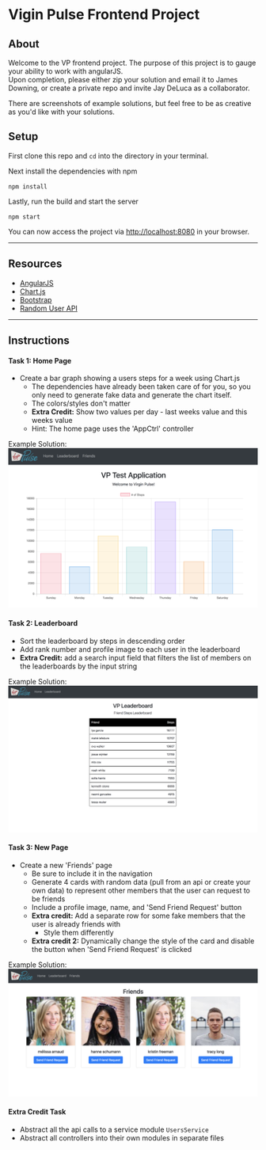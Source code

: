 # Vigin Pulse Frontend Project

## About
Welcome to the VP frontend project. The purpose of this project is to gauge your ability to work with angularJS.  
Upon completion, please either zip your solution and email it to James Downing, or create a private repo and invite Jay DeLuca as a collaborator.

There are screenshots of example solutions, but feel free to be as creative as you'd like with your solutions.


## Setup

First clone this repo and `cd` into the directory in your terminal.

Next install the dependencies with npm
```
npm install
```

Lastly, run the build and start the server
```
npm start
```

You can now access the project via [http://localhost:8080](http://localhost:8080) in your browser.

---

## Resources
- [AngularJS](https://angularjs.org/)
- [Chart.js](https://www.chartjs.org/)
- [Bootstrap](https://getbootstrap.com/)
- [Random User API](https://randomuser.me)


---

## Instructions

#### Task 1: Home Page
- Create a bar graph showing a users steps for a week using Chart.js
  - The dependencies have already been taken care of for you, so you only need to generate fake data and generate the chart itself.
  - The colors/styles don't matter
  - **Extra Credit:** Show two values per day - last weeks value and this weeks value
  - Hint: The home page uses the 'AppCtrl' controller

Example Solution:
![alt text](/docs/vp-frontend-example-bar-graph.png)


#### Task 2: Leaderboard
- Sort the leaderboard by steps in descending order
- Add rank number and profile image to each user in the leaderboard
- **Extra Credit:** add a search input field that filters the list of members on the leaderboards by the input string

Example Solution:
![alt text](/docs/vp-frontend-example-leaderboard.png)


#### Task 3: New Page
- Create a new 'Friends' page
  - Be sure to include it in the navigation
  - Generate 4 cards with random data (pull from an api or create your own data) to represent other members that the user can request to be friends
  - Include a profile image, name, and 'Send Friend Request' button
  - **Extra credit:** Add a separate row for some fake members that the user is already friends with
    - Style them differently
  - **Extra credit 2:** Dynamically change the style of the card and disable the button when 'Send Friend Request' is clicked

Example Solution:
![alt text](/docs/vp-frontend-example-friends.png)


#### Extra Credit Task
- Abstract all the api calls to a service module `UsersService`
- Abstract all controllers into their own modules in separate files